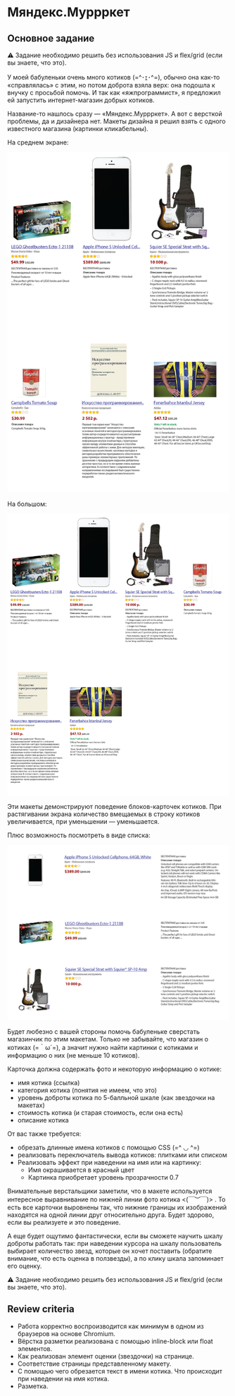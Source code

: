 # Мяндекс.Муррркет

## Основное задание

 ⚠️ Задание необходимо решить без использования JS и flex/grid (если вы знаете, что это).

У моей бабуленьки очень много котиков (=^･ｪ･^=), обычно она как-то «справлялась» с этим, но потом доброта взяла верх:
она подошла к внучку с просьбой помочь. И так как «яжпрограммист», я предложил ей запустить интернет-магазин добрых котиков.

Название-то нашлось сразу — «Мяндекс.Муррркет». А вот с версткой проблемы, да и дизайнера нет. Макеты дизайна я решил
взять с одного известного магазина (картинки кликабельны).

На среднем экране:

<img src="screen.png">

На большом:

<img src="big_screen.png">

Эти макеты демонстрируют поведение блоков-карточек котиков. При растягивании экрана количество вмещаемых в строку
котиков увеличивается, при уменьшении — уменьшается.

Плюс возможность посмотреть в виде списка:

<img src="list.png">

Будет любезно с вашей стороны помочь бабуленьке сверстать магазинчик по этим макетам. Только не забывайте, что магазин
о котиках (=｀ω´=), а значит нужно найти картинки с котиками и информацию о них (не меньше 10 котиков).

Карточка должна содержать фото и некоторую информацию о котике:

- имя котика (ссылка)
- категория котика (понятия не имеем, что это)
- уровень доброты котика по 5-балльной шкале (как звездочки на макетах)
- стоимость котика (и старая стоимость, если она есть)
- описание котика

От вас также требуется:

- обрезать длинные имена котиков с помощью CSS (=^ ◡ ^=)
- реализовать переключатель вывода котиков: плитками или списком
- Реализовать эффект при наведении на имя или на картинку:
  - Имя окрашивается в красный цвет
  - Картинка приобретает уровень прозрачности 0.7

Внимательные верстальщики заметили, что в макете используется интересное выравнивание по нижней линии фото котика <(￣︶￣)> .
То есть все карточки выровнены так, что нижние границы их изображений находятся на одной линии друг относительно друга.
Будет здорово, если вы реализуете и это поведение.

А еще будет ощутимо фантастически, если вы сможете научить шкалу доброты работать так: при наведении курсора на шкалу
пользователь выбирает количество звезд, которые он хочет поставить (обратите внимание, что есть оценка в ползвезды),
а по клику шкала запоминает его оценку.

⚠️ Задание необходимо решить без использования JS и flex/grid (если вы знаете, что это).

## Review criteria

- Работа корректно воспроизводится как минимум в одном из браузеров на основе Chromium.
- Вёрстка разметки реализована с помощью inline-block или float элементов.
- Как реализован элемент оценки (звездочки) на странице.
- Соответствие страницы представленному макету.
- С помощью чего обрезается текст в имени котика. Что происходит при наведении на имя котика.
- Разметка.
